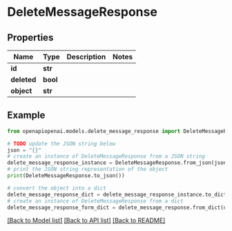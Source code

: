 # DeleteMessageResponse


## Properties

Name | Type | Description | Notes
------------ | ------------- | ------------- | -------------
**id** | **str** |  | 
**deleted** | **bool** |  | 
**object** | **str** |  | 

## Example

```python
from openapiopenai.models.delete_message_response import DeleteMessageResponse

# TODO update the JSON string below
json = "{}"
# create an instance of DeleteMessageResponse from a JSON string
delete_message_response_instance = DeleteMessageResponse.from_json(json)
# print the JSON string representation of the object
print(DeleteMessageResponse.to_json())

# convert the object into a dict
delete_message_response_dict = delete_message_response_instance.to_dict()
# create an instance of DeleteMessageResponse from a dict
delete_message_response_form_dict = delete_message_response.from_dict(delete_message_response_dict)
```
[[Back to Model list]](../README.md#documentation-for-models) [[Back to API list]](../README.md#documentation-for-api-endpoints) [[Back to README]](../README.md)


